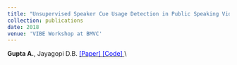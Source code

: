 ```yaml
---
title: "Unsupervised Speaker Cue Usage Detection in Public Speaking Videos"
collection: publications
date: 2018
venue: 'VIBE Workshop at BMVC'
---
```

__Gupta A.__, Jayagopi D.B. [<span style="color:blue"> [Paper] </span>](http://bmvc2018.org/contents/workshops/vibe2018/VIBE002.pdf) [<span style="color:blue"> [Code] </span>](https://github.com/Anshul-Gupta24/Unsupervised-Speaker-Cue-Usage)\
